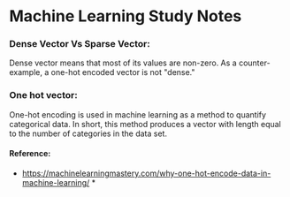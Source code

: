 # Machine Learning Study Notes

### Dense Vector Vs Sparse Vector:
Dense vector means that most of its values are non-zero. As a counter-example, a one-hot encoded vector is not "dense."

### One hot vector:
One-hot encoding is used in machine learning as a method to quantify categorical data. In short, this method produces a vector with length equal to the number of categories in the data set.

#### Reference:
* https://machinelearningmastery.com/why-one-hot-encode-data-in-machine-learning/ *
